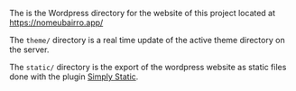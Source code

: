 The is the Wordpress directory for the website of this project located at https://nomeubairro.app/

The `theme/` directory is a real time update of the active theme directory on the server.

The `static/` directory is the export of the wordpress website as static files done with the plugin [Simply Static](https://wordpress.org/plugins/simply-static/).
